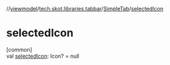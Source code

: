 //[viewmodel](../../../index.md)/[tech.skot.libraries.tabbar](../index.md)/[SimpleTab](index.md)/[selectedIcon](selected-icon.md)

# selectedIcon

[common]\
val [selectedIcon](selected-icon.md): Icon? = null

